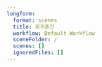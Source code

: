 ```yaml
---
longform:
  format: scenes
  title: 회귀중간
  workflow: Default Workflow
  sceneFolder: /
  scenes: []
  ignoredFiles: []
---
```

